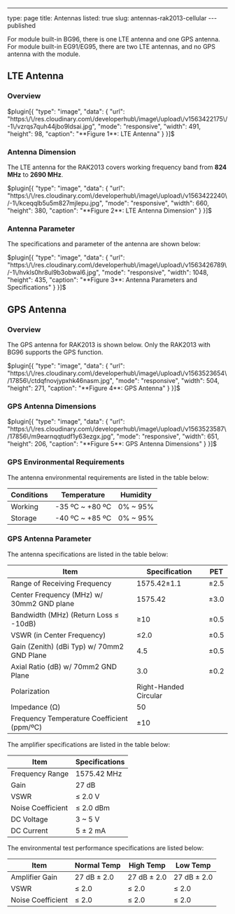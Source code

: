 ---
type: page
title: Antennas
listed: true
slug: antennas-rak2013-cellular
---published

For module built-in BG96, there is one LTE antenna and one GPS antenna. For module
built-in EG91/EG95, there are two LTE antennas, and no GPS antenna with the module.

## LTE Antenna

### Overview

$plugin[{
    "type": "image",
    "data": {
        "url": "https:\/\/res.cloudinary.com\/developerhub\/image\/upload\/v1563422175\/-1\/vzrqs7quh44jbo9ldsai.jpg",
        "mode": "responsive",
        "width": 491,
        "height": 98,
        "caption": "**Figure 1**: LTE Antenna"
    }
}]$

### Antenna Dimension

The LTE antenna for the RAK2013 covers working frequency band from **824 MHz** to
**2690 MHz**.

$plugin[{
    "type": "image",
    "data": {
        "url": "https:\/\/res.cloudinary.com\/developerhub\/image\/upload\/v1563422240\/-1\/kceqqlb5u5m827mjlepu.jpg",
        "mode": "responsive",
        "width": 660,
        "height": 380,
        "caption": "**Figure 2**: LTE Antenna Dimension"
    }
}]$

### Antenna Parameter

The specifications and parameter of the antenna are shown below:

$plugin[{
    "type": "image",
    "data": {
        "url": "https:\/\/res.cloudinary.com\/developerhub\/image\/upload\/v1563426789\/-1\/hvkls0hr8ul9b3obwal6.jpg",
        "mode": "responsive",
        "width": 1048,
        "height": 435,
        "caption": "**Figure 3**: Antenna Parameters and Specifications"
    }
}]$

## GPS Antenna

### Overview

The GPS antenna for RAK2013 is shown below. Only the RAK2013 with BG96
supports the GPS function.

$plugin[{
    "type": "image",
    "data": {
        "url": "https:\/\/res.cloudinary.com\/developerhub\/image\/upload\/v1563523654\/17856\/ctdqfnovjypxhk46nasm.jpg",
        "mode": "responsive",
        "width": 504,
        "height": 271,
        "caption": "**Figure 4**: GPS Antenna"
    }
}]$

### GPS Antenna Dimensions

$plugin[{
    "type": "image",
    "data": {
        "url": "https:\/\/res.cloudinary.com\/developerhub\/image\/upload\/v1563523587\/17856\/m9earnqqtudf1y63ezgx.jpg",
        "mode": "responsive",
        "width": 651,
        "height": 206,
        "caption": "**Figure 5**: GPS Antenna Dimensions"
    }
}]$

### GPS Environmental Requirements

The antenna environmental requirements are listed in the table below:

| **Conditions** | **Temperature** | **Humidity** | 
| ---- | ---- | ---- | 
| Working | -35 ºC ~ +80 ºC | 0% ~ 95% | 
| Storage | -40 ºC ~ +85 ºC | 0% ~ 95% | 


### GPS Antenna Parameter

The antenna specifications are listed in the table below:

| **Item** | **Specification** | **PET** | 
| ---- | ---- | ---- | 
| Range of Receiving Frequency | 1575.42±1.1 | ±2.5 | 
| Center Frequency (MHz) w/ 30mm2 GND plane | 1575.42 | ±3.0 | 
| Bandwidth (MHz) (Return Loss ≤ -10dB) | ≥10 | ±0.5 | 
| VSWR (in Center Frequency) | ≤2.0 | ±0.5 | 
| Gain (Zenith) (dBi Typ) w/ 70mm2 GND Plane | 4.5 | ±0.5 | 
| Axial Ratio (dB) w/ 70mm2 GND Plane | 3.0 | ±0.2 | 
| Polarization | Right-Handed Circular |  | 
| Impedance (Ω) | 50 |  | 
| Frequency Temperature Coefficient (ppm/ºC) | ±10 |  | 


The amplifier specifications are listed in the table below:

| **Item** | **Specifications** | 
| ---- | ---- | 
| Frequency Range | 1575.42 MHz | 
| Gain | 27 dB | 
| VSWR | ≤ 2.0 V | 
| Noise Coefficient | ≤ 2.0 dBm | 
| DC Voltage | 3 ~ 5 V | 
| DC Current | 5 ± 2 mA | 


The environmental test performance specifications are listed below:

| **Item** | **Normal Temp** | **High Temp** | **Low Temp** | 
| ---- | ---- | ---- | ---- | 
| Amplifier Gain | 27 dB ± 2.0 | 27 dB ± 2.0 | 27 dB ± 2.0 | 
| VSWR | ≤ 2.0 | ≤ 2.0 | ≤ 2.0 | 
| Noise Coefficient | ≤ 2.0 | ≤ 2.0 | ≤ 2.0 | 


